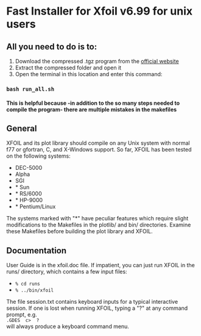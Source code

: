# Fast Installer for Xfoil v6.99 for unix users
## All you need to do is to:
1. Download the compressed .tgz program from the [official website](https://web.mit.edu/drela/Public/web/xfoil/)
2. Extract the compressed folder and open it
3. Open the terminal in this location and enter this command:
### `bash run_all.sh`
#### This is helpful because -in addition to the so many steps needed to compile the program- there are multiple mistakes in the makefiles  

## General
XFOIL and its plot library should compile on any Unix system  with normal f77 or gfortran, C, and X-Windows support.  So far, XFOIL has been tested on the following systems:
- DEC\-5000
- Alpha
- SGI
- \* Sun
- \* RS/6000
- \* HP-9000
- \* Pentium/Linux


The systems marked with "*" have peculiar features which require slight  modifications to the Makefiles in the plotlib/ and bin/ directories. Examine these Makefiles before building the plot library and XFOIL.

## Documentation
User Guide is in the  xfoil.doc  file.  If impatient, you can just run XFOIL in the runs/ directory, which contains a few input files:
- ```% cd runs```
- ```% ../bin/xfoil```

The file  session.txt  contains keyboard inputs for a typical interactive session. If one is lost when running XFOIL, typing a "?" at any command  prompt, e.g. <br />```.GDES  c>  ?```<br /> will always produce a keyboard command menu.

